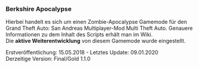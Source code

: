 ### Berkshire Apocalypse
Hierbei handelt es sich um einen Zombie-Apocalypse Gamemode für den Grand Theft Auto: San Andreas Multiplayer-Mod Multi Theft Auto. Genauere Informationen zu dem Inhalt des Scripts erhält man im Wiki.   
Die **aktive Weiterentwicklung** von diesem Gamemode wurde eingestellt.

Erstveröffentlichung: 15.05.2018 - Letztes Update: 09.01.2020   
Derzeitige Version: Final/Gold 1.1.0
